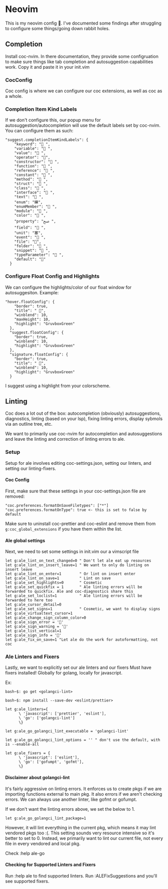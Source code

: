# Neovim

This is my neovim config 🤘. I've documented some findings
after struggling to configure some things/going down rabbit holes.

## Completion

Install coc-nvim. In there documentation, they provide some configruation
to make sure things like tab completion and autosuggestion capabilities work.
Copy it and paste it in your init.vim

### CocConfig

Coc config is where we can configure our coc extensions, as well as coc as a whole.

### Completion Item Kind Labels

If we don't configure this, our popup menu for autosuggestion/autocompletion will
use the default labels set by coc-nvim. You can configure them as such:

```
"suggest.completionItemKindLabels": {
    "keyword": " ",
    "variable": " ",
    "value": " ",
    "operator": "",
    "constructor": " ",
    "function": " ",
    "reference": " ",
    "constant": " ",
    "method": " ",
    "struct": " ",
    "class": " ",
    "interface": " ",
    "text": " ",
    "enum": "練",
    "enumMember": " ",
    "module": " ",
    "color": " ",
    "property": "ﰠ ",
    "field": " ",
    "unit": "塞",
    "event": " ",
    "file": "",
    "folder": " ",
    "snippet": " ",
    "typeParameter": " ",
    "default": ""
  }
```

### Configure Float Config and Highlights

We can configure the highlights/color of our float window for autosuggesiton.
Example:

```
"hover.floatConfig": {
    "border": true,
    "title": " 🙈",
    "winblend": 10,
    "maxHeight": 10,
    "highlight": "GruvboxGreen"
  },
  "suggest.floatConfig": {
    "border": true,
    "winblend": 10,
    "highlight": "GruvboxGreen"
  },
  "signature.floatConfig": {
    "border": true,
    "title": " 🙈",
    "winblend": 10,
    "highlight": "GruvboxGreen"
  }
```

I suggest using a highlight from your colorscheme.

## Linting

Coc does a lot out of the box: autocompletion (obviously)
autosuggestions, diagnostics, linting (based on your lsp), 
fixing linting errors, display sybmols via an outline tree, etc.

We want to primarily use coc-nvim for autocompletion and autosuggestions
and leave the linting and correction of linting errors to ale.

### Setup

Setup for ale involves editing coc-settings.json, setting our linters,
and setting our linting-fixers.

#### Coc Config

First, make sure that these settings in your coc-settings.json file
are removed:

```
"coc.preferences.formatOnSaveFiletypes": ["*"]
"coc.preferences.formatOnType": true <- this is set to false by default
```
Make sure to uninstall coc-prettier and coc-eslint and remove them from 
`g:coc_global_extensions` if you have them within the list.

#### Ale global settings

Next, we need to set some settings in init.vim our a vimscript file

```
let g:ale_lint_on_text_changed=0 " Don't let ale eat up resources
let g:ale_lint_on_insert_leave=1 " We want to only do linting on insert leave
let g:ale_lint_on_enter=1        " Or lint on insert enter
let g:ale_lint_on_save=1         " Lint on save
let g:ale_set_highlights=0       " Cosmetic
let g:ale_set_quickfix = 1       " Ale linting errors will be forwarded to quickfix. Ale and coc-diagnostics share this
let g:ale_set_loclist=1          " Ale linting errors will be forwarded to here too
let g:ale_cursor_detail=0
let g:ale_set_signs=1            " Cosmetic, we want to display signs
let g:ale_virtualtext_cursor=1
let g:ale_change_sign_column_color=0
let g:ale_sign_error = '🚨'
let g:ale_sign_warning = '🚧'
let g:ale_list_vertical=1
let g:ale_sign_info = '📣'
let g:ale_fix_on_save=1 "Let ale do the work for autoformatting, not coc
```
### Ale Linters and Fixers

Lastly, we want to explicitly set our ale linters and our fixers
Must have fixers installed! Globally for golang, locally for javascript.

Ex:

```
bash~$: go get <golangci-lint>

bash~$: npm install --save-dev <eslint/prettier>
```

```
let g:ale_linters={
      \ 'javascript': ['prettier', 'eslint'],
      \ 'go': ['golangci-lint'] 
      \}

let g:ale_go_golangci_lint_executable = 'golangci-lint'

let g:ale_go_golangci_lint_options = '' " don't use the default, with is --enable-all

let g:ale_fixers = {
      \ 'javascript': ['eslint'],
      \ 'go': ['gofumpt', 'gofmt'],
      \}
```

#### Disclaimer about golangci-lint

It's fairly aggressive on linting errors. It enforces us to create pkgs
if we are importing functions external to main pkg. It also errors if we
aren't checking errors. We can always use another linter, like gofmt or gofumpt.

If we don't want the linting errors above, we set the below to 1.

`let g:ale_go_golangci_lint_package=1`

However, it will lint everything in the current pkg, which means
it may lint vendored pkgs too :(. This setting sounds very resource 
intensive so it's better to set to 0. Instead, we primarily want to 
lint our current file, not every file in every vendored and local pkg.


Check :help ale-go

#### Checking for Supported Linters and Fixers

Run :help ale to find supported linters.
Run :ALEFixSuggestions and you'll see supported fixers.
